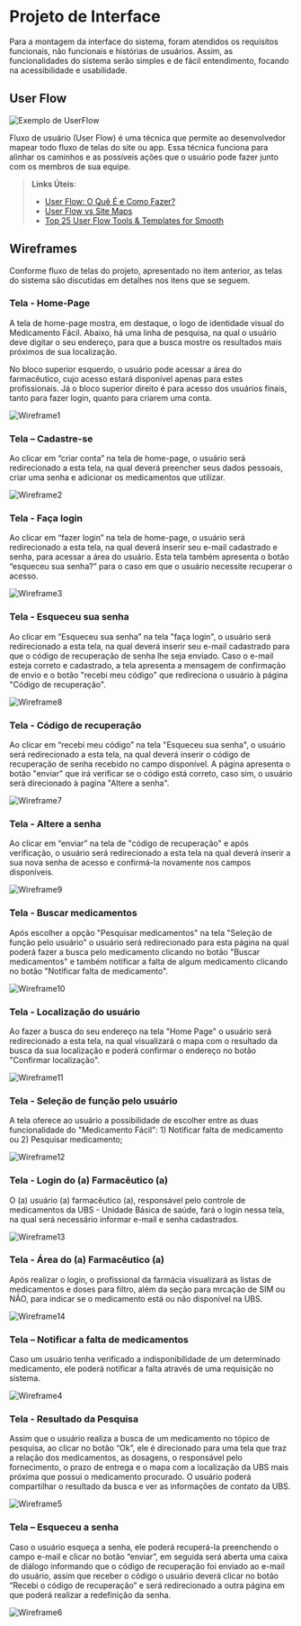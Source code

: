 
# Projeto de Interface

Para a montagem da interface do sistema, foram atendidos os requisitos funcionais, não funcionais e histórias de usuários. Assim, as funcionalidades do sistema serão simples e de fácil entendimento, focando na acessibilidade e usabilidade. 

## User Flow

![Exemplo de UserFlow](img/userflow.jpg)

Fluxo de usuário (User Flow) é uma técnica que permite ao desenvolvedor mapear todo fluxo de telas do site ou app. Essa técnica funciona para alinhar os caminhos e as possíveis ações que o usuário pode fazer junto com os membros de sua equipe.

> **Links Úteis**:
> - [User Flow: O Quê É e Como Fazer?](https://medium.com/7bits/fluxo-de-usu%C3%A1rio-user-flow-o-que-%C3%A9-como-fazer-79d965872534)
> - [User Flow vs Site Maps](http://designr.com.br/sitemap-e-user-flow-quais-as-diferencas-e-quando-usar-cada-um/)
> - [Top 25 User Flow Tools & Templates for Smooth](https://www.mockplus.com/blog/post/user-flow-tools)


## Wireframes

Conforme fluxo de telas do projeto, apresentado no item anterior, as telas do sistema são discutidas em detalhes nos itens que se seguem. 

### Tela - Home-Page 

A tela de home-page mostra, em destaque, o logo de identidade visual do Medicamento Fácil. Abaixo, há uma linha de pesquisa, na qual o usuário deve digitar o seu endereço, para que a busca mostre os resultados mais próximos de sua localização. 

No bloco superior esquerdo, o usuário pode acessar a área do farmacêutico, cujo acesso estará disponível apenas para estes profissionais. Já o bloco superior direito é para acesso dos usuários finais, tanto para fazer login, quanto para criarem uma conta. 

![Wireframe1](img/wireframe1.jpg)

### Tela – Cadastre-se 

Ao clicar em “criar conta” na tela de home-page, o usuário será redirecionado a esta tela, na qual deverá preencher seus dados pessoais, criar uma senha e adicionar os medicamentos que utilizar. 

![Wireframe2](img/wireframe2.jpg)

### Tela - Faça login 

Ao clicar em “fazer login” na tela de home-page, o usuário será redirecionado a esta tela, na qual deverá inserir seu e-mail cadastrado e senha, para acessar a área do usuário. Esta tela também apresenta o botão “esqueceu sua senha?” para o caso em que o usuário necessite recuperar o acesso. 

![Wireframe3](img/wireframe3.jpg)

### Tela - Esqueceu sua senha 

Ao clicar em “Esqueceu sua senha” na tela "faça login", o usuário será redirecionado a esta tela, na qual deverá inserir seu e-mail cadastrado para que o código de recuperação de senha lhe seja enviado. Caso o e-mail esteja correto e cadastrado, a tela apresenta a mensagem de confirmação de envio e o botão "recebi meu código" que redireciona o usuário à página "Código de recuperação". 

![Wireframe8](img/Wireframe8.jpg)

### Tela - Código de recuperação 

Ao clicar em “recebi meu código” na tela "Esqueceu sua senha", o usuário será redirecionado a esta tela, na qual deverá inserir o código de recuperação de senha recebido no campo disponível. A página apresenta o botão "enviar" que irá verificar se o código está correto, caso sim, o usuário será direcionado à pagina "Altere a senha".

![Wireframe7](img/Wireframe7.jpg)

### Tela - Altere a senha 

Ao clicar em “enviar” na tela de "código de recuperação" e após verificação, o usuário será redirecionado a esta tela na qual deverá inserir a sua nova senha de acesso e confirmá-la novamente nos campos disponíveis.

![Wireframe9](img/Wireframe9.jpg)

### Tela - Buscar medicamentos

Após escolher a opção "Pesquisar medicamentos" na tela "Seleção de função pelo usuário" o usuário será redirecionado para esta página na qual poderá fazer a busca pelo medicamento clicando no botão "Buscar medicamentos" e também notificar a falta de algum medicamento clicando no botão "Notificar falta de medicamento".

![Wireframe10](img/wireframe10.jpg)

### Tela - Localização do usuário

Ao fazer a busca do seu endereço na tela "Home Page" o usuário será redirecionado a esta tela, na qual visualizará o mapa com o resultado da busca da sua localização e poderá confirmar o endereço no botão "Confirmar localização".

![Wireframe11](img/wireframe11.jpg)


 ### Tela - Seleção de função pelo usuário
 
 A tela oferece ao usuário a possibilidade de escolher entre as duas funcionalidade do "Medicamento Fácil": 1) Notificar falta de medicamento ou 2) Pesquisar medicamento;

![Wireframe12](img/wireframe12.jpg)

### Tela - Login do (a) Farmacêutico (a)

O (a) usuário (a) farmacêutico (a), responsável pelo controle de medicamentos da UBS - Unidade Básica de saúde, fará o login nessa tela, na qual será necessário informar e-mail e senha cadastrados. 

![Wireframe13](img/wireframe13.jpg)


### Tela - Área do  (a) Farmacêutico (a)

Após realizar o login, o profissional da farmácia visualizará as listas de medicamentos e doses para filtro, além da seção para mrcação de SIM ou NÃO, para indicar se o medicamento está ou não disponível na UBS.

![Wireframe14](img/wireframe14.jpg)


### Tela – Notificar a falta de medicamentos

Caso um usuário tenha verificado a indisponibilidade de um determinado medicamento, ele poderá notificar a falta através de uma requisição no sistema. 

![Wireframe4](img/wireframe4.png)

### Tela - Resultado da Pesquisa 

Assim que o usuário realiza a busca de um medicamento no tópico de pesquisa, ao clicar no botão “Ok”, ele é direcionado para uma tela que traz a relação dos medicamentos, as dosagens, o responsável pelo fornecimento, o prazo de entrega e o mapa com a localização da UBS mais próxima que possui o medicamento procurado. 
O usuário poderá compartilhar o resultado da busca e ver as informações de contato da UBS.

![Wireframe5](img/wireframe5.png)

### Tela – Esqueceu a senha

Caso o usuário esqueça a senha,  ele poderá recuperá-la preenchendo o campo e-mail e clicar no botão “enviar”, em seguida será aberta uma caixa de diálogo informando que o código de recuperação foi enviado ao e-mail do usuário, assim que receber o código o usuário deverá clicar no botão “Recebi o código de recuperação” e será redirecionado a outra página em que poderá realizar a redefinição da senha.

![Wireframe6](img/wireframe6.png)
